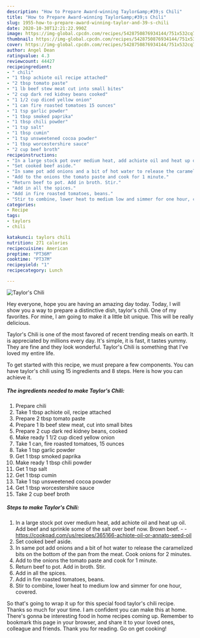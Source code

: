```yaml
---
description: "How to Prepare Award-winning Taylor&amp;#39;s Chili"
title: "How to Prepare Award-winning Taylor&amp;#39;s Chili"
slug: 1955-how-to-prepare-award-winning-taylor-and-39-s-chili
date: 2020-10-30T12:21:22.990Z
image: https://img-global.cpcdn.com/recipes/5428750876934144/751x532cq70/taylors-chili-recipe-main-photo.jpg
thumbnail: https://img-global.cpcdn.com/recipes/5428750876934144/751x532cq70/taylors-chili-recipe-main-photo.jpg
cover: https://img-global.cpcdn.com/recipes/5428750876934144/751x532cq70/taylors-chili-recipe-main-photo.jpg
author: Angel Dean
ratingvalue: 4.3
reviewcount: 44427
recipeingredient:
- " chili"
- "1 tbsp achiote oil recipe attached"
- "2 tbsp tomato paste"
- "1 lb beef stew meat cut into small bites"
- "2 cup dark red kidney beans cooked"
- "1 1/2 cup diced yellow onion"
- "1 can fire roasted tomatoes 15 ounces"
- "1 tsp garlic powder"
- "1 tbsp smoked paprika"
- "1 tbsp chili powder"
- "1 tsp salt"
- "1 tbsp cumin"
- "1 tsp unsweetened cocoa powder"
- "1 tbsp worcestershire sauce"
- "2 cup beef broth"
recipeinstructions:
- "In a large stock pot over medium heat, add achiote oil and heat up oil. Add beef and sprinkle some of the salt over beef now. Brown beef.  https://cookpad.com/us/recipes/365166-achiote-oil-or-annato-seed-oil"
- "Set cooked beef aside."
- "In same pot add onions and a bit of hot water to release the caramelized bits on the bottom of the pan from the meat. Cook onions for 2 minutes."
- "Add to the onions the tomato paste and cook for 1 minute."
- "Return beef to pot. Add in broth. Stir."
- "Add in all the spices."
- "Add in fire roasted tomatoes, beans."
- "Stir to combine, lower heat to medium low and simmer for one hour, covered."
categories:
- Recipe
tags:
- taylors
- chili

katakunci: taylors chili 
nutrition: 271 calories
recipecuisine: American
preptime: "PT36M"
cooktime: "PT37M"
recipeyield: "1"
recipecategory: Lunch

---
```



![Taylor&#39;s Chili](https://img-global.cpcdn.com/recipes/5428750876934144/751x532cq70/taylors-chili-recipe-main-photo.jpg)

Hey everyone, hope you are having an amazing day today. Today, I will show you a way to prepare a distinctive dish, taylor&#39;s chili. One of my favorites. For mine, I am going to make it a little bit unique. This will be really delicious.

Taylor&#39;s Chili is one of the most favored of recent trending meals on earth. It is appreciated by millions every day. It's simple, it is fast, it tastes yummy. They are fine and they look wonderful. Taylor&#39;s Chili is something that I've loved my entire life.




To get started with this recipe, we must prepare a few components. You can have taylor&#39;s chili using 15 ingredients and 8 steps. Here is how you can achieve it.

<!--inarticleads1-->

##### The ingredients needed to make Taylor&#39;s Chili:

1. Prepare  chili
1. Take 1 tbsp achiote oil, recipe attached
1. Prepare 2 tbsp tomato paste
1. Prepare 1 lb beef stew meat, cut into small bites
1. Prepare 2 cup dark red kidney beans, cooked
1. Make ready 1 1/2 cup diced yellow onion
1. Take 1 can, fire roasted tomatoes, 15 ounces
1. Take 1 tsp garlic powder
1. Get 1 tbsp smoked paprika
1. Make ready 1 tbsp chili powder
1. Get 1 tsp salt
1. Get 1 tbsp cumin
1. Take 1 tsp unsweetened cocoa powder
1. Get 1 tbsp worcestershire sauce
1. Take 2 cup beef broth




<!--inarticleads2-->

##### Steps to make Taylor&#39;s Chili:

1. In a large stock pot over medium heat, add achiote oil and heat up oil. Add beef and sprinkle some of the salt over beef now. Brown beef. -  - https://cookpad.com/us/recipes/365166-achiote-oil-or-annato-seed-oil
1. Set cooked beef aside.
1. In same pot add onions and a bit of hot water to release the caramelized bits on the bottom of the pan from the meat. Cook onions for 2 minutes.
1. Add to the onions the tomato paste and cook for 1 minute.
1. Return beef to pot. Add in broth. Stir.
1. Add in all the spices.
1. Add in fire roasted tomatoes, beans.
1. Stir to combine, lower heat to medium low and simmer for one hour, covered.




So that's going to wrap it up for this special food taylor&#39;s chili recipe. Thanks so much for your time. I am confident you can make this at home. There's gonna be interesting food in home recipes coming up. Remember to bookmark this page in your browser, and share it to your loved ones, colleague and friends. Thank you for reading. Go on get cooking!
